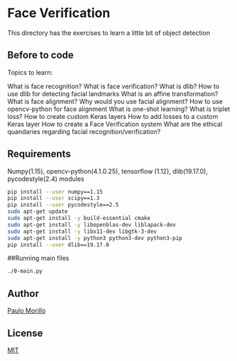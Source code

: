 # Face Verification

This directory has the exercises to learn a little bit of object detection

## Before to code

Topics to learn:

What is face recognition?
What is face verification?
What is dlib?
How to use dlib for detecting facial landmarks
What is an affine transformation?
What is face alignment?
Why would you use facial alignment?
How to use opencv-python for face alignment
What is one-shot learning?
What is triplet loss?
How to create custom Keras layers
How to add losses to a custom Keras layer
How to create a Face Verification system
What are the ethical quandaries regarding facial recognition/verification?

## Requirements
Numpy(1.15), opencv-python(4.1.0.25), tensorflow (1.12), dlib(19.17.0), pycodestyle(2.4) modules


```bash
pip install --user numpy==1.15
pip install --user scipy==1.3
pip install --user pycodestyle==2.5
sudo apt-get update
sudo apt-get install -y build-essential cmake
sudo apt-get install -y libopenblas-dev liblapack-dev 
sudo apt-get install -y libx11-dev libgtk-3-dev
sudo apt-get install -y python3 python3-dev python3-pip
pip install --user dlib==19.17.0
```

##Running main files
```bash
./0-main.py

```


## Author
[Paulo Morillo](https://www.linkedin.com/in/paulo-morillo-mu%C3%B1oz-191745143/)

## License
[MIT](https://choosealicense.com/licenses/mit/)